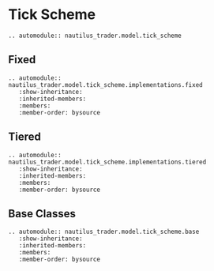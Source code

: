 # Tick Scheme

```{eval-rst}
.. automodule:: nautilus_trader.model.tick_scheme
```

## Fixed

```{eval-rst}
.. automodule:: nautilus_trader.model.tick_scheme.implementations.fixed
   :show-inheritance:
   :inherited-members:
   :members:
   :member-order: bysource
```

## Tiered

```{eval-rst}
.. automodule:: nautilus_trader.model.tick_scheme.implementations.tiered
   :show-inheritance:
   :inherited-members:
   :members:
   :member-order: bysource
```

## Base Classes

```{eval-rst}
.. automodule:: nautilus_trader.model.tick_scheme.base
   :show-inheritance:
   :inherited-members:
   :members:
   :member-order: bysource
```
